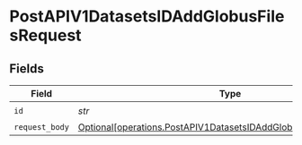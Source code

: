 # PostAPIV1DatasetsIDAddGlobusFilesRequest


## Fields

| Field                                                                                                                                        | Type                                                                                                                                         | Required                                                                                                                                     | Description                                                                                                                                  |
| -------------------------------------------------------------------------------------------------------------------------------------------- | -------------------------------------------------------------------------------------------------------------------------------------------- | -------------------------------------------------------------------------------------------------------------------------------------------- | -------------------------------------------------------------------------------------------------------------------------------------------- |
| `id`                                                                                                                                         | *str*                                                                                                                                        | :heavy_check_mark:                                                                                                                           | N/A                                                                                                                                          |
| `request_body`                                                                                                                               | [Optional[operations.PostAPIV1DatasetsIDAddGlobusFilesRequestBody]](../../models/operations/postapiv1datasetsidaddglobusfilesrequestbody.md) | :heavy_minus_sign:                                                                                                                           | N/A                                                                                                                                          |